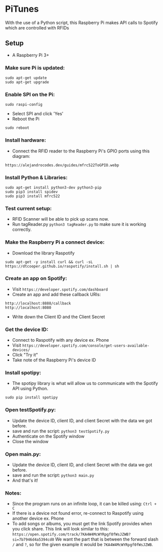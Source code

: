 # PiTunes<br />
With the use of a Python script, this Raspberry Pi makes API calls to Spotify which are controlled with RFIDs<br />

## Setup<br />
- A Raspberry Pi 3+
### Make sure Pi is updated:
`sudo apt-get update`<br/>
`sudo apt-get upgrade`
### Enable SPI on the Pi:
`sudo raspi-config`
- Select SPI and click 'Yes'
- Reboot the Pi<br/>

`sudo reboot`
### Install hardware:
- Connect the RFID reader to the Raspberry Pi's GPIO ports using this diagram:

`https://alejandrocodes.dev/guides/mfrc522ToGPIO.webp`

### Install Python & Libraries:
`sudo apt-get install python3-dev python3-pip`<br/>
`sudo pip3 install spidev`<br/>
`sudo pip3 install mfrc522`
### Test current setup:
- RFID Scanner will be able to pick up scans now.
- Run tagReader.py `python3 tagReader.py` to make sure it is working correctly.
### Make the Raspberry Pi a connect device:
- Download the library Raspotify<br/>

`sudo apt-get -y install curl && curl -sL https://dtcooper.github.io/raspotify/install.sh | sh`

### Create an app on Spotify:
- Visit `https://developer.spotify.com/dashboard`<br/>
- Create an app and add these callback URIs:<br/>

`http://localhost:8888/callback`<br/>
`http://localhost:8080`
- Write down the Client ID and the Client Secret

### Get the device ID:
- Connect to Raspotify with any device ex. Phone<br/>
- Visit `https://developer.spotify.com/console/get-users-available-devices/`<br/>
- Click "Try it"
- Take note of the Raspberry Pi's device ID

### Install spotipy:
- The spotipy library is what will allow us to communicate with the Spotify API using Python.<br/>

`sudo pip install spotipy`

### Open testSpotify.py:
- Update the device ID, client ID, and client Secret with the data we got before.<br/>
- save and run the script:  `python3 testSpotify.py `
- Authenticate on the Spotify window
- Close the window

### Open main.py:
- Update the device ID, client ID, and client Secret with the data we got before.<br/>
- save and run the script:  `python3 main.py `
- And that's it!
### Notes:
- Since the program runs on an infinite loop, it can be killed using: `Ctrl + C`
- If there is a device not found error, re-connect to Raspotify using another device ex. Phone
- To add songs or albums, you must get the link Spotify provides when you click share. This link will look similar to this: `https://open.spotify.com/track/7KA4W4McWYRpgf0fWsJZWB?si=7b7946d4a5394cd0` We want the part that is between the forward slash `/` and `?`, so for the given example it would be `7KA4W4McWYRpgf0fWsJZWB`.
